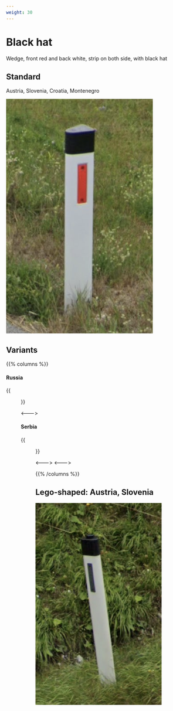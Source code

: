 ```yaml
---
weight: 30
---
```


# Black hat

Wedge, front red and back white, strip on both side, with black hat

## Standard

Austria, Slovenia, Croatia, Montenegro

<img src="bollard-si.png" class="img-sm" loading="lazy" />

## Variants

{{% columns %}}

#### Russia

{{<figure src="bollard-ru.png" caption="reflector on top" class="img-sm" loading="lazy" >}}

<--->

#### Serbia

{{<figure src="bollard-rs.png" caption="off-centered" class="img-sm" loading="lazy" >}}

<--->
<--->

{{% /columns %}}

## Lego-shaped: Austria, Slovenia

<img src="bollard-at.png" class="img-sm" loading="lazy" />
